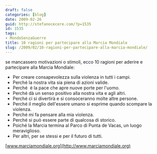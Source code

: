 ```yaml
---
draft: false
categories: [blog]
date: 2009-02-26
guid: http://stefanocecere.com/?p=1535
id: 1535
tags:
- MondoSenzaGuerre
title: 10 ragioni per partecipare alla Marcia Mondiale
slug: /2009/02/10-ragioni-per-partecipare-alla-marcia-mondiale/
---
```


se mancassero motivazioni o stimoli, ecco 10 ragioni per aderire e partecipare alla Marcia Mondiale:

- Per creare consapevolezza sulla violenza in tutti i campi.
- Perché la nostra vita sia piena di azioni valide.
- Perché  è la pace che apre nuove porte per l'uomo.
- Perché dà un senso positivo alla nostra vita e agli altri.
- Perché ci si divertirà e si consoceranno molte altre persone.
- Perché il meglio dell'essere umano si esprime quando scompare la violenza.
- Perché mi fa pensare alla mia violenza.
- Perché si può essere parte di qualcosa di storico.
- Poiché la Marcia termina al Parco di Punta de Vacas, un luogo meraviglioso.
- Per altri, per se stessi e per il futuro di tutti.

[www.marciamondiale.org](http://www.marciamondiale.org)
